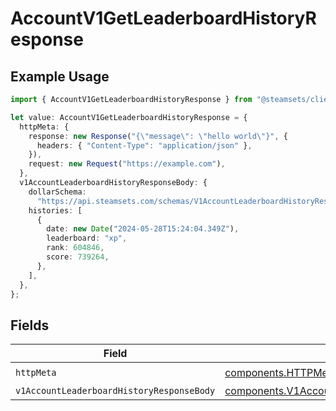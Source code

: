 # AccountV1GetLeaderboardHistoryResponse

## Example Usage

```typescript
import { AccountV1GetLeaderboardHistoryResponse } from "@steamsets/client-ts/models/operations";

let value: AccountV1GetLeaderboardHistoryResponse = {
  httpMeta: {
    response: new Response("{\"message\": \"hello world\"}", {
      headers: { "Content-Type": "application/json" },
    }),
    request: new Request("https://example.com"),
  },
  v1AccountLeaderboardHistoryResponseBody: {
    dollarSchema:
      "https://api.steamsets.com/schemas/V1AccountLeaderboardHistoryResponseBody.json",
    histories: [
      {
        date: new Date("2024-05-28T15:24:04.349Z"),
        leaderboard: "xp",
        rank: 604846,
        score: 739264,
      },
    ],
  },
};
```

## Fields

| Field                                                                                                                    | Type                                                                                                                     | Required                                                                                                                 | Description                                                                                                              |
| ------------------------------------------------------------------------------------------------------------------------ | ------------------------------------------------------------------------------------------------------------------------ | ------------------------------------------------------------------------------------------------------------------------ | ------------------------------------------------------------------------------------------------------------------------ |
| `httpMeta`                                                                                                               | [components.HTTPMetadata](../../models/components/httpmetadata.md)                                                       | :heavy_check_mark:                                                                                                       | N/A                                                                                                                      |
| `v1AccountLeaderboardHistoryResponseBody`                                                                                | [components.V1AccountLeaderboardHistoryResponseBody](../../models/components/v1accountleaderboardhistoryresponsebody.md) | :heavy_minus_sign:                                                                                                       | OK                                                                                                                       |